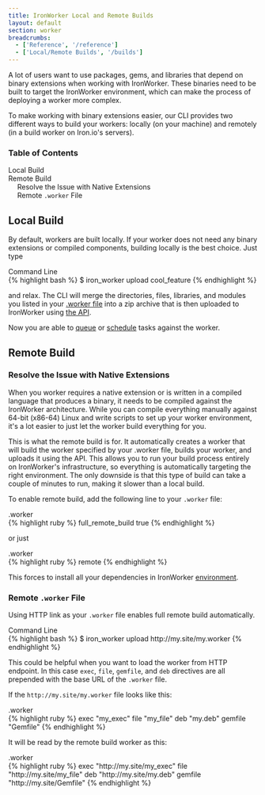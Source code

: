```yaml
---
title: IronWorker Local and Remote Builds
layout: default
section: worker
breadcrumbs:
  - ['Reference', '/reference']
  - ['Local/Remote Builds', '/builds']
---
```


A lot of users want to use packages, gems,
and libraries that depend on binary extensions when working with IronWorker.
These binaries need to be built to target the IronWorker environment,
which can make the process of deploying a worker more complex.

To make working with binary extensions easier, our CLI provides two different ways to build your workers:
locally (on your machine) and remotely (in a build worker on Iron.io's servers).

<section id="toc">
  <h3>Table of Contents</h3>
  <ul>
    <li><a href="#local_build">Local Build</a></li>
    <li>
    	<a href="#remote_build">Remote Build</a>
    	<ul>
    		<li><a href="#resolve_the_issue_with_native_extensions">Resolve the Issue with Native Extensions</a></li>
    		<li><a href="#remote__file">Remote <code>.worker</code> File</a></li>
    	</ul>
    </li>
  </ul>  
</section>

## Local Build

By default, workers are built locally.
If your worker does not need any binary extensions or compiled components, building locally is the best choice.
Just type

<figcaption><span>Command Line</span></figcaption>
{% highlight bash %}
$ iron_worker upload cool_feature
{% endhighlight %}

and relax. The CLI will merge the directories, files, libraries, and modules you listed in your [.worker file](/worker/reference/dotworker) into a zip archive that is then uploaded to IronWorker using [the API](/worker/reference/api).

Now you are able to [queue](/worker/reference/cli/#queuing_tasks) or [schedule](/worker/scheduling) tasks against the worker.

## Remote Build

### Resolve the Issue with Native Extensions

When you worker requires a native extension or is written in a compiled language that produces a binary, it needs to be compiled against the IronWorker architecture. While you can compile everything manually against 64-bit (x86-64) Linux and write scripts to set up your worker environment, it's a lot easier to just let the worker build everything for you.

This is what the remote build is for. It automatically creates a worker that will build the worker specified by your .worker file, builds your worker, and uploads it using the API. This allows you to run your build process entirely on IronWorker's infrastructure, so everything is automatically targeting the right environment. The only downside is that this type of build can take a couple of minutes to run, making it slower than a local build.

To enable remote build, add the following line to your `.worker` file:

<figcaption><span>.worker</span></figcaption>
{% highlight ruby %}
full_remote_build true
{% endhighlight %}

or just

<figcaption><span>.worker</span></figcaption>
{% highlight ruby %}
remote
{% endhighlight %}

This forces to install all your dependencies in IronWorker [environment](/worker/reference/environment).

### Remote `.worker` File

Using HTTP link as your `.worker` file enables full remote build automatically.

<figcaption><span>Command Line</span></figcaption>
{% highlight bash %}
$ iron_worker upload http://my.site/my.worker
{% endhighlight %}

This could be helpful when you want to load the worker from HTTP endpoint.
In this case `exec`, `file`, `gemfile`, and `deb` directives are all prepended with the base URL of the `.worker` file.

If the `http://my.site/my.worker` file looks like this:

<figcaption><span>.worker</span></figcaption>
{% highlight ruby %}
exec "my_exec"
file "my_file"
deb "my.deb"
gemfile "Gemfile"
{% endhighlight %}

It will be read by the remote build worker as this:

<figcaption><span>.worker</span></figcaption>
{% highlight ruby %}
exec "http://my.site/my_exec"
file "http://my.site/my_file"
deb "http://my.site/my.deb"
gemfile "http://my.site/Gemfile"
{% endhighlight %}
